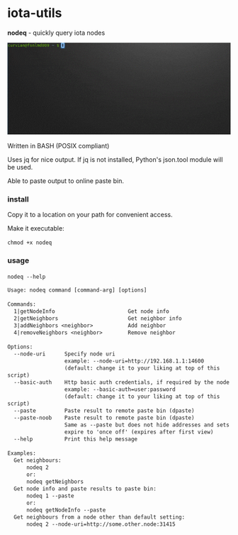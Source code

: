 # iota-utils
**nodeq** - quickly query iota nodes  


![GitHub Logo](example.gif)


Written in BASH (POSIX compliant)  

Uses jq for nice output. If jq is not installed, Python's json.tool module will be used.  

Able to paste output to online paste bin.  


### install ###

Copy it to a location on your path for convenient access.  

Make it executable:

`chmod +x nodeq` 


### usage ###


`nodeq --help`  


```
Usage: nodeq command [command-arg] [options]

Commands:
  1|getNodeInfo                       Get node info
  2|getNeighbors                      Get neighbor info
  3|addNeighbors <neighbor>           Add neighbor
  4|removeNeighbors <neighbor>        Remove neighbor

Options:
  --node-uri      Specify node uri
                  example: --node-uri=http://192.168.1.1:14600
                  (default: change it to your liking at top of this script)
  --basic-auth    Http basic auth credentials, if required by the node
                  example: --basic-auth=user:password
                  (default: change it to your liking at top of this script)
  --paste         Paste result to remote paste bin (dpaste)
  --paste-noob    Paste result to remote paste bin (dpaste)
                  Same as --paste but does not hide addresses and sets
                  expire to 'once off' (expires after first view)
  --help          Print this help message

Examples:
  Get neighbours:
      nodeq 2
      or:
      nodeq getNeighbors
  Get node info and paste results to paste bin:
      nodeq 1 --paste
      or:
      nodeq getNodeInfo --paste
  Get neighbours from a node other than default setting:
      nodeq 2 --node-uri=http://some.other.node:31415

```
